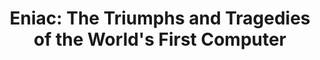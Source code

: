 ---
layout: book
title: "Eniac: The Triumphs and Tragedies of the World's First Computer"
image_path: /images/books/eniac.jpg
---